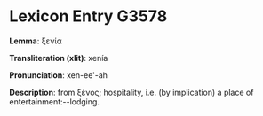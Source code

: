 # Lexicon Entry G3578

**Lemma**: ξενία

**Transliteration (xlit)**: xenía

**Pronunciation**: xen-ee'-ah

**Description**:
from ξένος; hospitality, i.e. (by implication) a place of entertainment:--lodging.
